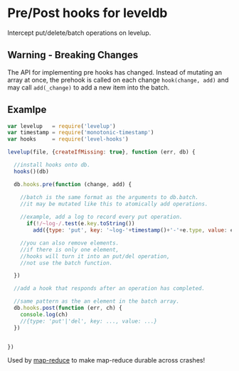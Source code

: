 # Pre/Post hooks for leveldb

Intercept put/delete/batch operations on levelup.

## Warning - Breaking Changes

The API for implementing pre hooks has changed.
Instead of mutating an array at once, the prehook
is called on each change `hook(change, add)`
and may call `add(_change)` to add a new item into the batch.

## Examlpe

``` js
var levelup   = require('levelup')
var timestamp = require('monotonic-timestamp')
var hooks     = require('level-hooks')

levelup(file, {createIfMissing: true}, function (err, db) {

  //install hooks onto db.
  hooks()(db)

  db.hooks.pre(function (change, add) {

    //batch is the same format as the arguments to db.batch.
    //it may be mutated like this to atomically add operations.
    
    //example, add a log to record every put operation.
      if(!/~log-/.test(e.key.toString())
        add({type: 'put', key: '~log-'+timestamp()+'-'+e.type, value: e.key})

    //you can also remove elements.
    //if there is only one element,
    //hooks will turn it into an put/del operation, 
    //not use the batch function.

  })

  //add a hook that responds after an operation has completed.

  //same pattern as the an element in the batch array.
  db.hooks.post(function (err, ch) {
    console.log(ch)
    //{type: 'put'|'del', key: ..., value: ...}
  })


})
```

Used by [map-reduce](https://github.com/dominictarr/map-reduce) 
to make map-reduce durable across crashes!

